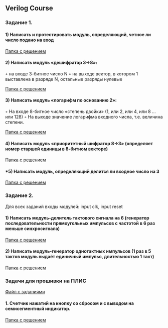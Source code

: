 ## Verilog Course
### Задание 1.

#### 1) Написать и протестировать модуль, определяющий, четное ли число подано на вход

[Папка с решением](1task/even)

#### 2) Написать модуль «дешифратор 3->8»:
◦ на входе 3-битное число N
◦ на выходе вектор, в котором 1 выставлена в разряде N, остальные разряды нулевые

[Папка с решением](1task/decoder)

#### 3) Написать модуль «логарифм по основанию 2»:
◦ На входе 8-битное число «степень двойки» (1, или 2, или 4, или 8 ... или 128)
◦ На выходе значение логарифма входного числа, т.е. величина степени.

[Папка с решением](1task/log2)

#### 4) Написать модуль «приоритетный шифратор 8->3» (определяет номер старшей единицы в 8-битном векторе)

[Папка с решением](1task/coder)

#### *5) Написать модуль, определяющий делится ли входное число на 3

[Папка с решением](1task/division3)



### Задание 2.

Для всех заданий входы модулей: input clk, input reset

#### 1) Написать модуль-делитель тактового сигнала на 6 (генератор последовательности прямоугольных импульсов с частотой в 6 раз меньше синхросигнала)

[Папка с решением](2task/clkdiv6)

#### 2) Написать модуль-генератор однотактных импульсов (1 раз в 5 тактов модуль выдаёт единичный импульс, длительностью 1 такт)

[Папка с решением](2task/clk1div5)

### Задачи для прошивки на ПЛИС
[Файл с заданиями](projects/Task_FPGA_2024.pdf)


#### 1. Счетчик нажатий на кнопку со сбросом и с выводом на семисегментный индикатор.

[Папка с решением](projects/counter)